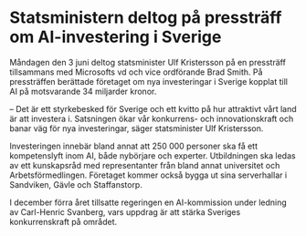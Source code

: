 # Statsministern deltog på pressträff om AI-investering i Sverige

Måndagen den 3 juni deltog statsminister Ulf Kristersson på en pressträff tillsammans med Microsofts vd och vice ordförande Brad Smith. På pressträffen berättade företaget om nya investeringar i Sverige kopplat till AI på motsvarande 34 miljarder kronor.

– Det är ett styrkebesked för Sverige och ett kvitto på hur attraktivt vårt land är att investera i. Satsningen ökar vår konkurrens- och innovationskraft och banar väg för nya investeringar, säger statsminister Ulf Kristersson.

Investeringen innebär bland annat att 250 000 personer ska få ett kompetenslyft inom AI, både nybörjare och experter. Utbildningen ska ledas av ett kunskapsråd med representanter från bland annat universitet och Arbetsförmedlingen. Företaget kommer också bygga ut sina serverhallar i Sandviken, Gävle och Staffanstorp.

I december förra året tillsatte regeringen en AI-kommission under ledning av Carl-Henric Svanberg, vars uppdrag är att stärka Sveriges konkurrenskraft på området.
